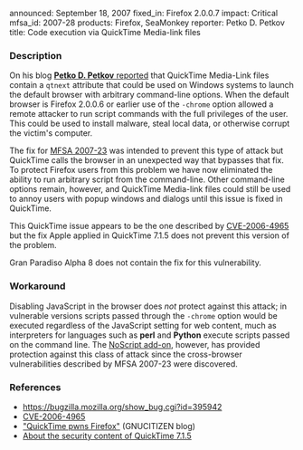 announced: September 18, 2007
fixed_in: Firefox 2.0.0.7
impact: Critical
mfsa_id: 2007-28
products: Firefox, SeaMonkey
reporter: Petko D. Petkov
title: Code execution via QuickTime Media-link files

<h3>Description</h3>

<p>On his blog <a class="ex-ref" href="http://www.gnucitizen.org/blog/0day-quicktime-pwns-firefox"><strong>Petko D. Petkov</strong> reported</a> that QuickTime Media-Link files contain a <code>qtnext</code>
attribute that could be used on Windows systems to launch the default browser
with arbitrary command-line options. When the default browser is
Firefox 2.0.0.6 or earlier use of the <code>-chrome</code> option allowed a remote
attacker to run script commands with the full privileges of the user. This
could be used to install malware, steal local data, or otherwise corrupt
the victim's computer.</p>

<p>The fix for <a href="mfsa2007-23.html">MFSA 2007-23</a> was intended
to prevent this type of attack but QuickTime calls the browser in an
unexpected way that bypasses that fix. To protect Firefox users from
this problem we have now eliminated the ability to run arbitrary script
from the command-line. Other command-line options remain, however,
and QuickTime Media-link files could still be used to annoy users
with popup windows and dialogs until this issue is fixed
in QuickTime.</p>

<p>This QuickTime issue appears to be the one described by
<a class="ex-ref" href="http://cve.mitre.org/cgi-bin/cvename.cgi?name=CVE-2006-4965">
CVE-2006-4965</a> but the fix Apple applied in QuickTime 7.1.5
does not prevent this version of the problem.</p>

<p class="note">Gran Paradiso Alpha 8 does not contain the fix
for this vulnerability.
</p>

<h3>Workaround</h3>

<p>Disabling JavaScript in the browser does <em>not</em> protect against this
attack; in vulnerable versions scripts passed through the <code>-chrome</code>
option would be executed regardless of the JavaScript setting for web content,
much as interpreters for languages such as <strong>perl</strong> and
<strong>Python</strong> execute scripts passed on the command line.
The <a href="https://addons.mozilla.org/firefox/addon/722">
NoScript add-on</a>, however, has provided protection against this class of
attack since the cross-browser vulnerabilities described by MFSA 2007-23
were discovered.</p>

<h3>References</h3>

<ul>
<li><a href="https://bugzilla.mozilla.org/show_bug.cgi?id=395942">
https://bugzilla.mozilla.org/show_bug.cgi?id=395942</a></li>

<li><a class="ex-ref" href="http://cve.mitre.org/cgi-bin/cvename.cgi?name=CVE-2006-4965">CVE-2006-4965</a></li>

<li><a class="ex-ref" href="http://www.gnucitizen.org/blog/0day-quicktime-pwns-firefox">
"QuickTime pwns Firefox"</a> (GNUCITIZEN blog)</li>

<li><a class="ex-ref" href="http://docs.info.apple.com/article.html?artnum=305149">
About the security content of QuickTime 7.1.5</a></li>
</ul>




